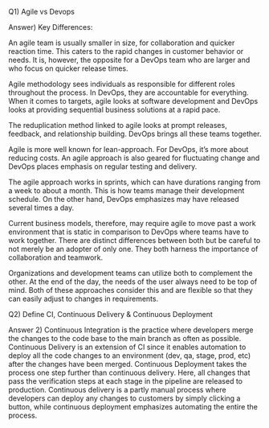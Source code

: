 Q1) Agile vs Devops

Answer) Key Differences:

An agile team is usually smaller in size, for collaboration and quicker reaction time. This caters to the rapid changes in customer behavior or needs. It is, however, the opposite for a DevOps team who are larger and who focus on quicker release times.

Agile methodology sees individuals as responsible for different roles throughout the process. In DevOps, they are accountable for everything. When it comes to targets, agile looks at software development and DevOps looks at providing sequential business solutions at a rapid pace.

The reduplication method linked to agile looks at prompt releases, feedback, and relationship building. DevOps brings all these teams together.

Agile is more well known for lean-approach. For DevOps, it’s more about reducing costs. An agile approach is also geared for fluctuating change and DevOps places emphasis on regular testing and delivery.

The agile approach works in sprints, which can have durations ranging from a week to about a month. This is how teams manage their development schedule. On the other hand, DevOps emphasizes may have released several times a day.

Current business models, therefore, may require agile to move past a work environment that is static in comparison to DevOps where teams have to work together. There are distinct differences between both but be careful to not merely be an adopter of only one. They both harness the importance of collaboration and teamwork.

Organizations and development teams can utilize both to complement the other. At the end of the day, the needs of the user always need to be top of mind. Both of these approaches consider this and are flexible so that they can easily adjust to changes in requirements.

Q2) Define CI, Continuous Delivery & Continuous Deployment 

Answer 2) Continuous Integration is the practice where developers merge the changes to the code base to the main branch as often as possible. Continuous Delivery is an extension of CI since it enables automation to deploy all the code changes to an environment (dev, qa, stage, prod, etc) after the changes have been merged. Continuous Deployment takes the process one step further than continuous delivery. Here, all changes that pass the verification steps at each stage in the pipeline are released to production. Continuous delivery is a partly manual process where developers can deploy any changes to customers by simply clicking a button, while continuous deployment emphasizes automating the entire the process.